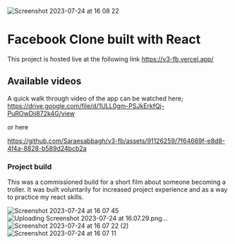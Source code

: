 ![Screenshot 2023-07-24 at 16 08 22](https://github.com/Saraesabbagh/v3-fb/assets/91126259/12042700-bce4-4d4b-814c-4c5a3d670875)
# Facebook Clone built with React

This project is hosted live at the following link https://v3-fb.vercel.app/

## Available videos

A quick walk through video of the app can be watched here;
https://drive.google.com/file/d/1ULL0gm-PSJkErkfQj-PuROwDii872k4G/view

or here


https://github.com/Saraesabbagh/v3-fb/assets/91126259/7f64669f-e8d8-4f4a-8828-b589d24bcb2a




### Project build

This was a commissioned build for a short film about someone becoming a troller. It was built voluntarily for increased project experience and as a way to practice my react skills. 


![Screenshot 2023-07-24 at 16 07 45](https://github.com/Saraesabbagh/v3-fb/assets/91126259/0fb54777-e310-42b9-a8e4-82bd249ee701)
![Uploading Screenshot 2023-07-24 at 16.07.29.png…]()
![Screenshot 2023-07-24 at 16 07 22 (2)](https://github.com/Saraesabbagh/v3-fb/assets/91126259/4bc6b69a-6780-4f0c-91c6-dfb20f5b13c6)
![Screenshot 2023-07-24 at 16 07 11](https://github.com/Saraesabbagh/v3-fb/assets/91126259/d149f429-b68a-4345-b6b4-1dc1c6fd8349)
